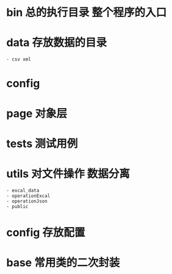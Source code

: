 # bin 总的执行目录    整个程序的入口
# data 存放数据的目录
    - csv xml
# config
# page 对象层
# tests 测试用例
# utils 对文件操作   数据分离
    - excal_data
    - operationExcal
    - operationJson
    - public
# config 存放配置
# base  常用类的二次封装